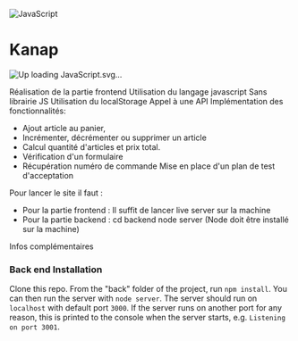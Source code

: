![JavaScript](https://github.com/GaryVH01/P5_Openclassroom_Kanap/assets/124792314/a7f7316f-830b-4a8a-80f8-f9c82b46abe2)
# Kanap #
![Up<svg width="256" height="256" viewBox="0 0 256 256" fill="none" xmlns="http://www.w3.org/2000/svg">
<rect width="256" height="256" rx="60" fill="#F0DB4F"/>
<path d="M67.3117 213.932L86.9027 202.076C90.6821 208.777 94.1202 214.447 102.367 214.447C110.272 214.447 115.256 211.355 115.256 199.327V117.529H139.314V199.667C139.314 224.584 124.708 235.926 103.398 235.926C84.1533 235.926 72.9819 225.959 67.3113 213.93" fill="#323330"/>
<path d="M152.381 211.354L171.969 200.013C177.126 208.434 183.828 214.62 195.684 214.62C205.653 214.62 212.009 209.636 212.009 202.762C212.009 194.514 205.479 191.592 194.481 186.782L188.468 184.203C171.111 176.815 159.597 167.535 159.597 147.945C159.597 129.901 173.345 116.153 194.826 116.153C210.12 116.153 221.118 121.481 229.022 135.4L210.291 147.429C206.166 140.04 201.7 137.119 194.826 137.119C187.78 137.119 183.312 141.587 183.312 147.429C183.312 154.646 187.78 157.568 198.09 162.037L204.104 164.614C224.553 173.379 236.067 182.313 236.067 202.418C236.067 224.072 219.055 235.928 196.2 235.928C173.861 235.928 159.426 225.274 152.381 211.354" fill="#323330"/>
</svg>
loading JavaScript.svg…]()

Réalisation de la partie frontend
Utilisation du langage javascript
Sans librairie JS
Utilisation du localStorage
Appel à une API
Implémentation des fonctionnalités:
  * Ajout article au panier,
  * Incrémenter, décrémenter ou supprimer un article
  * Calcul quantité d'articles et prix total.
  * Vérification d'un formulaire
  * Récupération numéro de commande
Mise en place d'un plan de test d'acceptation

Pour lancer le site il faut : 
  * Pour la partie frontend :
  Il suffit de lancer live server sur la machine
  * Pour la partie backend :
  cd backend
  node server
  (Node doit être installé sur la machine)



Infos complémentaires 

### Back end Installation ###

Clone this repo. From the "back" folder of the project, run `npm install`. You 
can then run the server with `node server`. 
The server should run on `localhost` with default port `3000`. If the
server runs on another port for any reason, this is printed to the
console when the server starts, e.g. `Listening on port 3001`.
